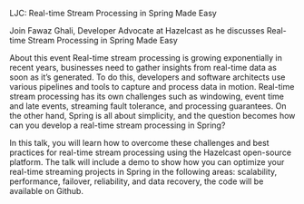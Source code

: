 LJC: Real-time Stream Processing in Spring Made Easy


Join Fawaz Ghali, Developer Advocate at Hazelcast as he discusses Real-time Stream Processing in Spring Made Easy

About this event
Real-time stream processing is growing exponentially in recent years, businesses need to gather insights from real-time data as soon as it’s generated. To do this, developers and software architects use various pipelines and tools to capture and process data in motion. Real-time stream processing has its own challenges such as windowing, event time and late events, streaming fault tolerance, and processing guarantees. On the other hand, Spring is all about simplicity, and the question becomes how can you develop a real-time stream processing in Spring?

In this talk, you will learn how to overcome these challenges and best practices for real-time stream processing using the Hazelcast open-source platform. The talk will include a demo to show how you can optimize your real-time streaming projects in Spring in the following areas: scalability, performance, failover, reliability, and data recovery, the code will be available on Github.
